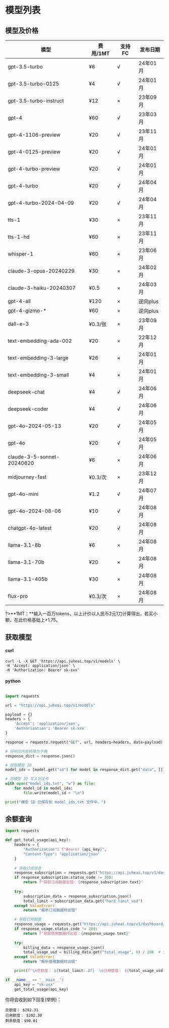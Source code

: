 # 模型列表

## 模型及价格

| 模型                       | 费用/1MT | 支持FC | 发布日期 |
| -------------------------- | -------- | ------ | -------- |
| gpt-3.5-turbo              | ¥6       | √      | 24年01月 |
| gpt-3.5-turbo-0125         | ¥4       | √      | 24年01月 |
| gpt-3.5-turbo-instruct     | ¥12      | ×      | 23年09月 |
| gpt-4                      | ¥60      | √      | 23年03月 |
| gpt-4-1106-preview         | ¥20      | √      | 23年11月 |
| gpt-4-0125-preview         | ¥20      | √      | 24年01月 |
| gpt-4-turbo-preview        | ¥20      | √      | 24年01月 |
| gpt-4-turbo                | ¥20      | √      | 24年04月 |
| gpt-4-turbo-2024-04-09     | ¥20      | √      | 24年04月 |
| tts-1                      | ¥30      | ×      | 23年11月 |
| tts-1-hd                   | ¥60      | ×      | 23年11月 |
| whisper-1                  | ¥60      | ×      | 23年06月 |
| claude-3-opus-20240229     | ¥30      | ×      | 24年02月 |
| claude-3-haiku-20240307    | ¥0.5     | ×      | 24年03月 |
| gpt-4-all                  | ¥120     | ×      | 逆向plus |
| gpt-4-gizmo-*              | ¥60      | ×      | 逆向plus |
| dall-e-3                   | ¥0.3/张  | ×      | 23年09月 |
| text-embedding-ada-002     | ¥20      | ×      | 22年12月 |
| text-embedding-3-large     | ¥26      | ×      | 24年01月 |
| text-embedding-3-small     | ¥4       | ×      | 24年01月 |
| deepseek-chat              | ¥4       | √      | 24年06月 |
| deepseek-coder             | ¥4       | √      | 24年06月 |
| gpt-4o-2024-05-13          | ¥20      | √      | 24年05月 |
| gpt-4o                     | ¥20      | √      | 24年05月 |
| claude-3-5-sonnet-20240620 | ¥6       | ×      | 24年06月 |
| midjourney-fast            | ¥0.3/次  | ×      | 23年12月 |
| gpt-4o-mini                | ¥1.2     | √      | 24年07月 |
| gpt-4o-2024-08-06          | ¥10      | √      | 24年08月 |
| chatgpt-4o-latest          | ¥20      | √      | 24年08月 |
| llama-3.1-8b               | ¥6       | ×      | 24年08月 |
| llama-3.1-70b              | ¥20      | ×      | 24年08月 |
| llama-3.1-405b             | ¥30      | ×      | 24年08月 |
| flux-pro                   | ¥0.3/次  | ×      | 24年08月 |

?>**1MT：**输入一百万tokens，以上计价以人民币2元1刀计算得出，若买小额，在此价格基础上*1.75。

## 获取模型

<!-- tabs:start -->

#### **curl**

```curl
curl -L -X GET 'https://api.juheai.top/v1/models' \
-H 'Accept: application/json' \
-H 'Authorization: Bearer sk-xxx'
```

#### **python**

```python

import requests

url = "https://api.juheai.top/v1/models"

payload = {}
headers = {
    'Accept': 'application/json',
    'Authorization': 'Bearer sk-xxx'
}

response = requests.request("GET", url, headers=headers, data=payload)

# 将响应内容转换为字典
response_dict = response.json()

# 提取模型 ID
model_ids = [model.get("id") for model in response_dict.get("data", [])]

# 将模型 ID 写入到文件
with open("model_ids.txt", "w") as file:
    for model_id in model_ids:
        file.write(model_id + "\n")

print("模型 ID 已保存到 model_ids.txt 文件中。")

```

<!-- tabs:end -->

## 余额查询

```python
import requests

def get_total_usage(api_key):
    headers = {
        "Authorization": f"Bearer {api_key}",
        "Content-Type": "application/json"
    }
    
    # 获取订阅信息
    response_subscription = requests.get("https://api.juheai.top/v1/dashboard/billing/subscription", headers=headers)
    if response_subscription.status_code != 200:
        return f"获取订阅数据出错: {response_subscription.text}"
    
    try:
        subscription_data = response_subscription.json()
        total_limit = subscription_data.get("hard_limit_usd")
    except ValueError:
        return "解析订阅数据时出错"

    # 获取已用额度
    response_usage = requests.get("https://api.juheai.top/v1/dashboard/billing/usage", headers=headers)
    if response_usage.status_code != 200:
        return f"获取使用数据时出错：{response_usage.text}"
    
    try:
        billing_data = response_usage.json()
        total_usage_usd = billing_data.get("total_usage", 0) / 100  # 使用默认值0以防止缺失
    except ValueError:
        return "解析使用数据时出错"

    print(f"\n总额度： ${total_limit:.2f}  \n已用额度： ${total_usage_usd:.2f}  \n剩余额度：${total_limit - total_usage_usd:.2f}  \n")

if __name__ == '__main__':
    api_key = "sk-xxx"
    get_total_usage(api_key)
```

你将会收到如下回复(举例)：

```
总额度： $292.31  
已用额度： $202.30  
剩余额度：$90.01

```